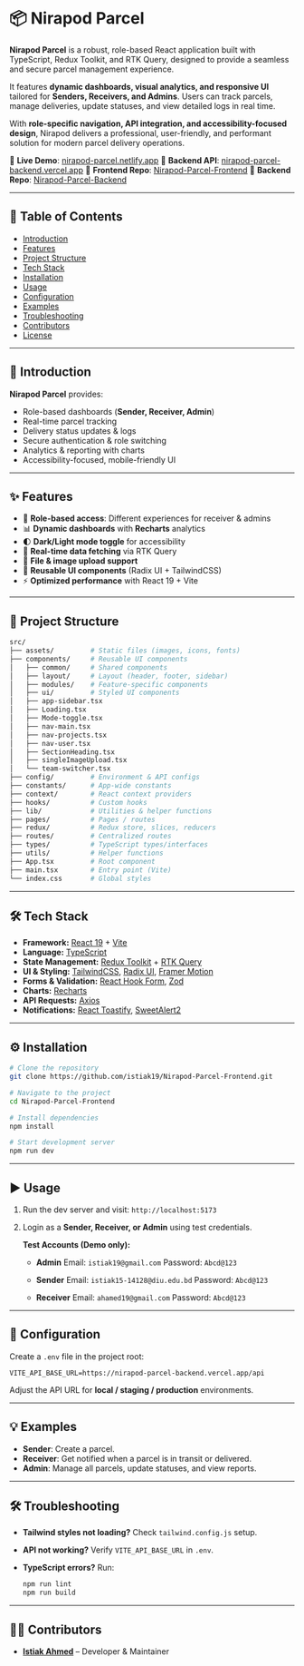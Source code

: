 # 📦 Nirapod Parcel

**Nirapod Parcel** is a robust, role-based React application built with TypeScript, Redux Toolkit, and RTK Query, designed to provide a seamless and secure parcel management experience.

It features **dynamic dashboards, visual analytics, and responsive UI** tailored for **Senders, Receivers, and Admins**. Users can track parcels, manage deliveries, update statuses, and view detailed logs in real time.

With **role-specific navigation, API integration, and accessibility-focused design**, Nirapod delivers a professional, user-friendly, and performant solution for modern parcel delivery operations.

🔗 **Live Demo**: [nirapod-parcel.netlify.app](https://nirapod-parcel.netlify.app/)
🔗 **Backend API**: [nirapod-parcel-backend.vercel.app](https://nirapod-parcel-backend.vercel.app/)
🔗 **Frontend Repo**: [Nirapod-Parcel-Frontend](https://github.com/istiak19/Nirapod-Parcel-Frontend)
🔗 **Backend Repo**: [Nirapod-Parcel-Backend](https://github.com/istiak19/Nirapod-Parcel-Backend)

---

## 📑 Table of Contents

* [Introduction](#-introduction)
* [Features](#-features)
* [Project Structure](#-project-structure)
* [Tech Stack](#-tech-stack)
* [Installation](#-installation)
* [Usage](#-usage)
* [Configuration](#-configuration)
* [Examples](#-examples)
* [Troubleshooting](#-troubleshooting)
* [Contributors](#-contributors)
* [License](#-license)

---

## 🚀 Introduction

**Nirapod Parcel** provides:

* Role-based dashboards (**Sender, Receiver, Admin**)
* Real-time parcel tracking
* Delivery status updates & logs
* Secure authentication & role switching
* Analytics & reporting with charts
* Accessibility-focused, mobile-friendly UI

---

## ✨ Features

* 🔐 **Role-based access**: Different experiences for receiver & admins
* 📊 **Dynamic dashboards** with **Recharts** analytics
* 🌓 **Dark/Light mode toggle** for accessibility
* 🔄 **Real-time data fetching** via RTK Query
* 📂 **File & image upload support**
* 🧩 **Reusable UI components** (Radix UI + TailwindCSS)
* ⚡ **Optimized performance** with React 19 + Vite

---

## 📂 Project Structure

```bash
src/
├── assets/         # Static files (images, icons, fonts)
├── components/     # Reusable UI components
│   ├── common/     # Shared components
│   ├── layout/     # Layout (header, footer, sidebar)
│   ├── modules/    # Feature-specific components
│   ├── ui/         # Styled UI components
│   ├── app-sidebar.tsx
│   ├── Loading.tsx
│   ├── Mode-toggle.tsx
│   ├── nav-main.tsx
│   ├── nav-projects.tsx
│   ├── nav-user.tsx
│   ├── SectionHeading.tsx
│   ├── singleImageUpload.tsx
│   └── team-switcher.tsx
├── config/         # Environment & API configs
├── constants/      # App-wide constants
├── context/        # React context providers
├── hooks/          # Custom hooks
├── lib/            # Utilities & helper functions
├── pages/          # Pages / routes
├── redux/          # Redux store, slices, reducers
├── routes/         # Centralized routes
├── types/          # TypeScript types/interfaces
├── utils/          # Helper functions
├── App.tsx         # Root component
├── main.tsx        # Entry point (Vite)
└── index.css       # Global styles
```

---

## 🛠️ Tech Stack

* **Framework:** [React 19](https://react.dev/) + [Vite](https://vitejs.dev/)
* **Language:** [TypeScript](https://www.typescriptlang.org/)
* **State Management:** [Redux Toolkit](https://redux-toolkit.js.org/) + [RTK Query](https://redux-toolkit.js.org/rtk-query/overview)
* **UI & Styling:** [TailwindCSS](https://tailwindcss.com/), [Radix UI](https://www.radix-ui.com/), [Framer Motion](https://www.framer.com/motion/)
* **Forms & Validation:** [React Hook Form](https://react-hook-form.com/), [Zod](https://zod.dev/)
* **Charts:** [Recharts](https://recharts.org/)
* **API Requests:** [Axios](https://axios-http.com/)
* **Notifications:** [React Toastify](https://fkhadra.github.io/react-toastify/), [SweetAlert2](https://sweetalert2.github.io/)

---

## ⚙️ Installation

```bash
# Clone the repository
git clone https://github.com/istiak19/Nirapod-Parcel-Frontend.git

# Navigate to the project
cd Nirapod-Parcel-Frontend

# Install dependencies
npm install

# Start development server
npm run dev
```

---

## ▶️ Usage

1. Run the dev server and visit:
   `http://localhost:5173`

2. Login as a **Sender, Receiver, or Admin** using test credentials.

   **Test Accounts (Demo only):**

   * **Admin**
     Email: `istiak19@gmail.com`
     Password: `Abcd@123`

   * **Sender**
     Email: `istiak15-14128@diu.edu.bd`
     Password: `Abcd@123`

   * **Receiver**
     Email: `ahamed19@gmail.com`
     Password: `Abcd@123`

---

## 🔧 Configuration

Create a `.env` file in the project root:

```env
VITE_API_BASE_URL=https://nirapod-parcel-backend.vercel.app/api
```

Adjust the API URL for **local / staging / production** environments.

---

## 💡 Examples

* **Sender**: Create a parcel.
* **Receiver**: Get notified when a parcel is in transit or delivered.
* **Admin**: Manage all parcels, update statuses, and view reports.

---

## 🛠 Troubleshooting

* **Tailwind styles not loading?**
  Check `tailwind.config.js` setup.

* **API not working?**
  Verify `VITE_API_BASE_URL` in `.env`.

* **TypeScript errors?**
  Run:

  ```bash
  npm run lint
  npm run build
  ```

---

## 👨‍💻 Contributors

* [**Istiak Ahmed**](https://github.com/istiak19) – Developer & Maintainer